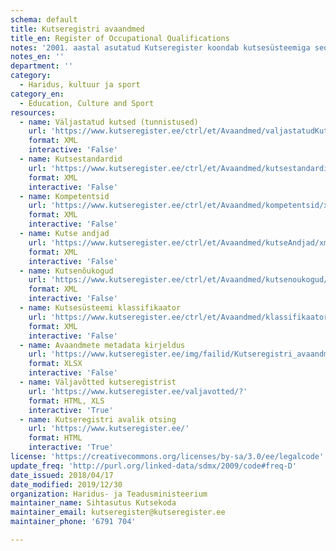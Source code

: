 ```yaml
---
schema: default
title: Kutseregistri avaandmed
title_en: Register of Occupational Qualifications
notes: '2001. aastal asutatud Kutseregister koondab kutsesüsteemiga seotud andmeid. Register sisaldab andmeid väljastatud kutsete (kutsetunnistused ja koolilõpudokumendile kantud kutsed), kutsestandardite, kompetentside, kutse andjate, kutsenõukogude ja kutsesüsteemi klassifikaatori kohta. Register sisaldab andmeid alates aastast 2001. Kõik Kutseregistri avalikud andmed on kättesaadavad portaalist ja kutseregistri veebilehelt. Väljastatud kutsete (tunnistused) avaandmed on kättesaadavad umbisikustatud statistilisel kujul. Andmete kasutamise selgitav fail sisaldab andmete struktuuri ja selgitab erinevate andmete sisulist tähendust. Kõiki andmeid uuendatakse kord ööpäevas.'
notes_en: ''
department: ''
category:
  - Haridus, kultuur ja sport
category_en:
  - Education, Culture and Sport
resources:
  - name: Väljastatud kutsed (tunnistused)
    url: 'https://www.kutseregister.ee/ctrl/et/Avaandmed/valjastatudKutsed/xml/1'
    format: XML
    interactive: 'False'
  - name: Kutsestandardid
    url: 'https://www.kutseregister.ee/ctrl/et/Avaandmed/kutsestandardid/xml/1'
    format: XML
    interactive: 'False'
  - name: Kompetentsid
    url: 'https://www.kutseregister.ee/ctrl/et/Avaandmed/kompetentsid/xml/1'
    format: XML
    interactive: 'False'
  - name: Kutse andjad
    url: 'https://www.kutseregister.ee/ctrl/et/Avaandmed/kutseAndjad/xml/1'
    format: XML
    interactive: 'False'
  - name: Kutsenõukogud
    url: 'https://www.kutseregister.ee/ctrl/et/Avaandmed/kutsenoukogud/xml/1'
    format: XML
    interactive: 'False'
  - name: Kutsesüsteemi klassifikaator
    url: 'https://www.kutseregister.ee/ctrl/et/Avaandmed/klassifikaatorid/xml/1'
    format: XML
    interactive: 'False'
  - name: Avaandmete metadata kirjeldus
    url: 'https://www.kutseregister.ee/img/failid/Kutseregistri_avaandmete_metadata_kirjeldus.ods'
    format: XLSX
    interactive: 'False'
  - name: Väljavõtted kutseregistrist
    url: 'https://www.kutseregister.ee/valjavotted/?'
    format: HTML, XLS
    interactive: 'True'
  - name: Kutseregistri avalik otsing
    url: 'https://www.kutseregister.ee/'
    format: HTML
    interactive: 'True'  
license: 'https://creativecommons.org/licenses/by-sa/3.0/ee/legalcode'
update_freq: 'http://purl.org/linked-data/sdmx/2009/code#freq-D'
date_issued: 2018/04/17
date_modified: 2019/12/30
organization: Haridus- ja Teadusministeerium
maintainer_name: Sihtasutus Kutsekoda
maintainer_email: kutseregister@kutseregister.ee 
maintainer_phone: '6791 704'

---
```


